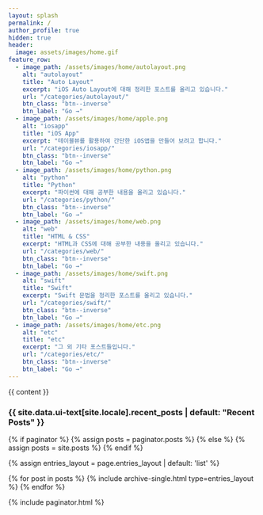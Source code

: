 ```yaml
---
layout: splash
permalink: /
author_profile: true
hidden: true
header:
  image: assets/images/home.gif
feature_row:
  - image_path: /assets/images/home/autolayout.png
    alt: "autolayout"
    title: "Auto Layout"
    excerpt: "iOS Auto Layout에 대해 정리한 포스트를 올리고 있습니다."
    url: "/categories/autolayout/"
    btn_class: "btn--inverse"
    btn_label: "Go →"
  - image_path: /assets/images/home/apple.png
    alt: "iosapp"
    title: "iOS App"
    excerpt: "테이블뷰를 활용하여 간단한 iOS앱을 만들어 보려고 합니다."
    url: "/categories/iosapp/"
    btn_class: "btn--inverse"
    btn_label: "Go →"
  - image_path: /assets/images/home/python.png
    alt: "python"
    title: "Python"
    excerpt: "파이썬에 대해 공부한 내용을 올리고 있습니다."
    url: "/categories/python/"
    btn_class: "btn--inverse"
    btn_label: "Go →"
  - image_path: /assets/images/home/web.png
    alt: "web"
    title: "HTML & CSS"
    excerpt: "HTML과 CSS에 대해 공부한 내용을 올리고 있습니다."
    url: "/categories/web/"
    btn_class: "btn--inverse"
    btn_label: "Go →"
  - image_path: /assets/images/home/swift.png
    alt: "swift"
    title: "Swift"
    excerpt: "Swift 문법을 정리한 포스트를 올리고 있습니다."
    url: "/categories/swift/"
    btn_class: "btn--inverse"
    btn_label: "Go →"
  - image_path: /assets/images/home/etc.png
    alt: "etc"
    title: "etc"
    excerpt: "그 외 기타 포스트들입니다."
    url: "/categories/etc/"
    btn_class: "btn--inverse"
    btn_label: "Go →"
---
```


<!-- 카테고리 -->

<!-- {% include feature_row %} -->

<!-- 최근 포스트 -->

{{ content }}

<h3 class="archive__subtitle">{{ site.data.ui-text[site.locale].recent_posts | default: "Recent Posts" }}</h3>

{% if paginator %}
{% assign posts = paginator.posts %}
{% else %}
{% assign posts = site.posts %}
{% endif %}

{% assign entries_layout = page.entries_layout | default: 'list' %}

<div class="entries-{{ entries_layout }}">
  {% for post in posts %}
    {% include archive-single.html type=entries_layout %}
  {% endfor %}
</div>

{% include paginator.html %}
